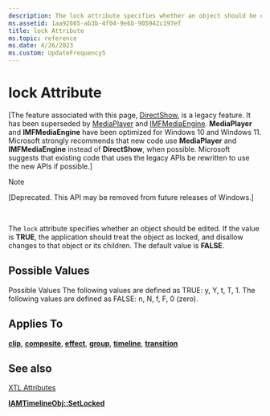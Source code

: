 ```yaml
---
description: The lock attribute specifies whether an object should be edited. If the value is TRUE, the application should treat the object as locked, and disallow changes to that object or its children. The default value is FALSE.
ms.assetid: 1aa92665-ab3b-4f04-9e6b-905942c197ef
title: lock Attribute
ms.topic: reference
ms.date: 4/26/2023
ms.custom: UpdateFrequency5
---
```


# lock Attribute

\[The feature associated with this page, [DirectShow](/windows/win32/directshow/directshow), is a legacy feature. It has been superseded by [MediaPlayer](/uwp/api/Windows.Media.Playback.MediaPlayer) and [IMFMediaEngine](/windows/win32/api/mfmediaengine/nn-mfmediaengine-imfmediaengine). **MediaPlayer** and **IMFMediaEngine** have been optimized for Windows 10 and Windows 11. Microsoft strongly recommends that new code use **MediaPlayer** and **IMFMediaEngine** instead of **DirectShow**, when possible. Microsoft suggests that existing code that uses the legacy APIs be rewritten to use the new APIs if possible.\]

> [!Note]  
> \[Deprecated. This API may be removed from future releases of Windows.\]

 

The `lock` attribute specifies whether an object should be edited. If the value is **TRUE**, the application should treat the object as locked, and disallow changes to that object or its children. The default value is **FALSE**.

## Possible Values

Possible Values The following values are defined as TRUE: y, Y, t, T, 1. The following values are defined as FALSE: n, N, f, F, 0 (zero).

## Applies To

[**clip**](clip-element.md), [**composite**](composite-element.md), [**effect**](effect-element.md), [**group**](group-element.md), [**timeline**](timeline-element.md), [**transition**](transition-element.md)

## See also

<dl> <dt>

[XTL Attributes](xtl-attributes.md)
</dt> <dt>

[**IAMTimelineObj::SetLocked**](iamtimelineobj-setlocked.md)
</dt> </dl>

 

 



